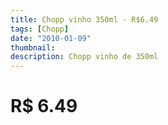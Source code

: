 ```yaml
---
title: Chopp vinho 350ml - R$6.49
tags: [Chopp]
date: "2010-01-09"
thumbnail: 
description: Chopp vinho de 350ml
---
```


# R$ 6.49